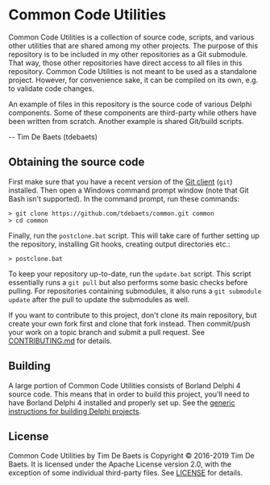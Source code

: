 Common Code Utilities
=====================

Common Code Utilities is a collection of source code, scripts, and various other utilities that are shared among my other projects. The purpose of this repository is to be included in my other repositories as a Git submodule. That way, those other repositories have direct access to all files in this repository. Common Code Utilities is not meant to be used as a standalone project. However, for convenience sake, it can be compiled on its own, e.g. to validate code changes.

An example of files in this repository is the source code of various Delphi components. Some of these components are third-party while others have been written from scratch. Another example is shared Git/build scripts.

-- Tim De Baets (tdebaets)

Obtaining the source code
-------------------------

First make sure that you have a recent version of the [Git client](https://git-scm.com/) (`git`) installed. Then open a Windows command prompt window (note that Git Bash isn't supported). In the command prompt, run these commands:
```
> git clone https://github.com/tdebaets/common.git common
> cd common
```

Finally, run the `postclone.bat` script. This will take care of further setting up the repository, installing Git hooks, creating output directories etc.:
```
> postclone.bat
```

To keep your repository up-to-date, run the `update.bat` script. This script essentially runs a `git pull` but also performs some basic checks before pulling. For repositories containing submodules, it also runs a `git submodule update` after the pull to update the submodules as well.

If you want to contribute to this project, don't clone its main repository, but create your own fork first and clone that fork instead. Then commit/push your work on a topic branch and submit a pull request. See [CONTRIBUTING.md](CONTRIBUTING.md) for details.

Building
--------

A large portion of Common Code Utilities consists of Borland Delphi 4 source code. This means that in order to build this project, you'll need to have Borland Delphi 4 installed and properly set up. See the [generic instructions for building Delphi projects](Delphi/Building.md).

License
-------

Common Code Utilities by Tim De Baets is Copyright © 2016-2019 Tim De Baets. It is licensed under the Apache License version 2.0, with the exception of some individual third-party files. See [LICENSE](LICENSE) for details.
